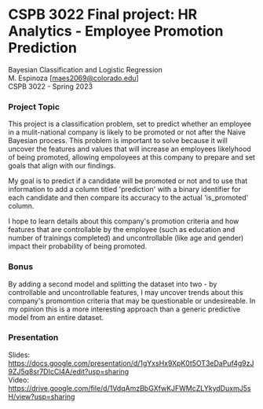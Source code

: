 # CSPB 3022 Final project: HR Analytics - Employee Promotion Prediction  
Bayesian Classification and Logistic Regression  
M. Espinoza [maes2069@colorado.edu]  
CSPB 3022 - Spring 2023  

### Project Topic  

This project is a classification problem, set to predict whether an employee in a mulit-national company is likely to be promoted or not after the Naive Bayesian process. This problem is important to solve because it will uncover the features and values that will increase an employees likelyhood of being promoted, allowing empoloyees at this company to prepare and set goals that align with our findings.

My goal is to predict if a candidate will be promoted or not and to use that information to add a column titled 'prediction' with a binary identifier for each candidate and then compare its accuracy to the actual 'is_promoted' column.

I hope to learn details about this company's promotion criteria and how features that are controllable by the employee (such as education and number of trainings completed) and uncontrollable (like age and gender) impact their probability of being promoted.  

### Bonus  

By adding a second model and splitting the dataset into two - by controllable and uncontrollable features, I may uncover trends about this company's promomtion criteria that may be questionable or undesireable. In my opinion this is a more interesting approach than a generic predictive model from an entire dataset.

### Presentation  
Slides: https://docs.google.com/presentation/d/1gYxsHx9XpK0t5OT3eDaPuf4g9zJ9ZJ5q8sr7DIcCl4A/edit?usp=sharing  
Video: https://drive.google.com/file/d/1VdqAmzBbGXfwKJFWMcZLYkydDuxmJ5sH/view?usp=sharing
